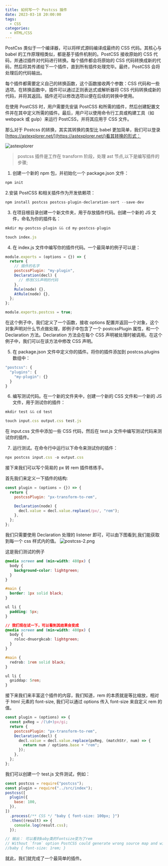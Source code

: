 ```yaml
---
title: 如何写一个 Postcss 插件
date: 2023-03-18 20:00:00
tags:
  - CSS
categories:
  - HTML/CSS
---
```


PostCss 类似于一个编译器，可以将样式源码编译成最终的 CSS 代码。其核心与 babel 的工作原理相类似，都是基于插件机制的。PostCSS 接收原始的 CSS 代码，并通过插件对代码进行转换。每个插件都会将原始的 CSS 代码转换成新的代码，然后将其传递给下一个插件，直到所有插件处理完毕。最终，PostCSS 会将处理后的代码输出。

每个插件都需要定义自己的转换函数，这个函数接收两个参数：CSS 代码和一些选项。在转换函数中，插件可以通过正则表达式或解析器将 CSS 代码转换成新的代码，并将其返回。插件还可以修改选项以便在后续的转换中使用。

在使用 PostCSS 时，用户需要先安装 PostCSS 和所需的插件，然后创建配置文件并在其中定义所需的插件。最后，用户可以使用命令行工具或构建工具（如 webpack 或 gulp）来运行 PostCSS，并将其应用于 CSS 文件。

那么对于 Postcss 的转换，其实其转换的类型比 babel 更加简单，我们可以登录[https://astexplorer.net/](https://astexplorer.net/)看其转换的形式：

![astexplorer](/vuepress-interview-github/assets/css/postcss-1.png)

> postcss 插件是工作在 transform 阶段，处理 ast 节点,以下是编写插件的步骤;

1. 创建一个新的 npm 包，并初始化一个 package.json 文件：

```js
npm init
```

2.安装 PostCSS 和相关插件作为开发依赖项：

```js
npm install postcss postcss-plugin-declaration-sort --save-dev
```

3. 在项目根目录创建一个新文件夹，用于存放插件代码。创建一个新的 JS 文件，命名为你的插件名：

```js
mkdir my-postcss-plugin && cd my-postcss-plugin

touch index.js
```

4. 在 index.js 文件中编写你的插件代码。一个最简单的例子可以是：

```js
module.exports = (options = {}) => {
  return {
    // 插件的名字
    postcssPlugin: "my-plugin",
    Declaration(decl) {
      // 修改CSS声明的代码
    },
    Rule(node) {},
    AtRule(node) {},
  };
};

module.exports.postcss = true;
```

在这个例子中，我们定义了一个函数，接收 options 配置并返回一个对象，这个对象声明对什么节点做处理，即例子中包含了一个 postcssPlugin 属性，和一个 Declaration 方法。Declaration 方法会在每个 CSS 声明被处理时被调用。在这个例子中，我们可以在该方法中修改 CSS 声明。

5. 在 package.json 文件中定义你的插件。将你的插件添加到 postcss.plugins 数组中：

```js
"postcss": {
  "plugins": {
    "my-plugin": {}
  }
}
```

6. 编写测试代码。在一个新的文件夹中，创建一个新的 CSS 文件和一个新的 JS 文件，用于测试你的插件：

```js
mkdir test && cd test

touch input.css output.css test.js
```

在 input.css 文件中添加一些 CSS 代码，然后在 test.js 文件中编写测试代码来测试你的插件。

7. 运行测试。在命令行中运行以下命令来测试你的插件：

```js
npx postcss input.css -o output.css
```

接下来我们可以写个简易的 px 转 rem 插件练练手。

首先我们来定义一下插件的结构:

```js
const plugin = (options = {}) => {
  return {
    postcssPlugin: "px-transform-to-rem",

    Declaration(node) {
      decl.value = decl.value.replace(/px/, "rem");
    },
  };
};
```

我们只需要使用 Declaration 处理的 listener 即可，可以由下图看到,我们能获取到每一个 css 样式内的值。
![postcss-2.png](/vuepress-interview-github/assets/css/postcss-2.png)

这是我们测试的例子

```css
@media screen and (min-width: 480px) {
  body {
    background-color: lightgreen;
  }
}

#main {
  border: 1px solid black;
}

ul li {
  padding: 5px;
}

// 我们现在试一下，可以看到其结果会变成
@media screen and (min-width: 480px) {
  body {
    roloc-dnuorgkcab: lightgreen;
  }
}

#main {
  redrob: 1rem solid black;
}

ul li {
  gniddap: 5rem;
}
```

接下来我们来丰富这个插件的内容，我们知道，rem 的本质就是等比缩放，相对于 html 元素的 font-size, 我们可以通过 options 传入 font-size 来自定义 rem 的值。

```js
const plugin = (options) => {
  const pxReg = /(\d+)px/gi;
  return {
    postcssPlugin: "px-transform-to-rem",
    Declaration(decl) {
      decl.value = decl.value.replace(pxReg, (matchStr, num) => {
        return num / options.base + "rem";
      });
    },
  };
};
```

我们可以创建一个 test.js 文件测试，例如：

```js
const postcss = require("postcss");
const plugin = require("../src/index");
postcss([
  plugin({
    base: 100,
  }),
])
  .process(/** CSS */ "baby { font-size: 100px; }")
  .then((result) => {
    console.log(result.css);
  });

// 输出： 可以看到baby类的fontsize变为了rem
// Without `from` option PostCSS could generate wrong source map and will not find Browserslist config. Set it to CSS file path or to `undefined` to prevent this warning.
//baby { font-size: 1rem; }
```

就此，我们就完成了一个最简单的插件。
